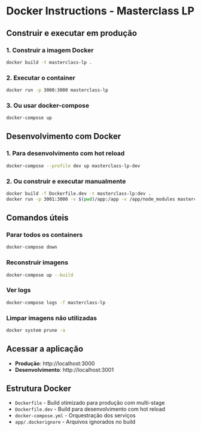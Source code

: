 # Docker Instructions - Masterclass LP

## Construir e executar em produção

### 1. Construir a imagem Docker
```bash
docker build -t masterclass-lp .
```

### 2. Executar o container
```bash
docker run -p 3000:3000 masterclass-lp
```

### 3. Ou usar docker-compose
```bash
docker-compose up
```

## Desenvolvimento com Docker

### 1. Para desenvolvimento com hot reload
```bash
docker-compose --profile dev up masterclass-lp-dev
```

### 2. Ou construir e executar manualmente
```bash
docker build -f Dockerfile.dev -t masterclass-lp:dev .
docker run -p 3001:3000 -v $(pwd)/app:/app -v /app/node_modules masterclass-lp:dev
```

## Comandos úteis

### Parar todos os containers
```bash
docker-compose down
```

### Reconstruir imagens
```bash
docker-compose up --build
```

### Ver logs
```bash
docker-compose logs -f masterclass-lp
```

### Limpar imagens não utilizadas
```bash
docker system prune -a
```

## Acessar a aplicação

- **Produção**: http://localhost:3000
- **Desenvolvimento**: http://localhost:3001

## Estrutura Docker

- `Dockerfile` - Build otimizado para produção com multi-stage
- `Dockerfile.dev` - Build para desenvolvimento com hot reload
- `docker-compose.yml` - Orquestração dos serviços
- `app/.dockerignore` - Arquivos ignorados no build